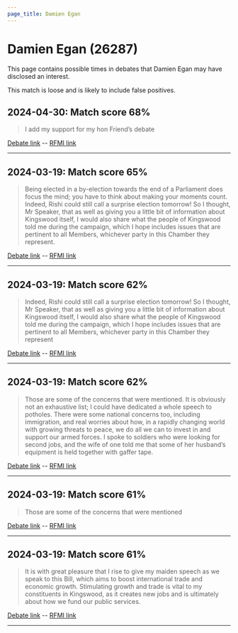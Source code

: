 ```yaml
---
page_title: Damien Egan
---
```


# Damien Egan  (26287)

This page contains possible times in debates that Damien Egan may have disclosed an interest.

This match is loose and is likely to include false positives. 



## 2024-04-30: Match score 68%

>I add my support for my hon Friend’s debate

[Debate link](https://www.theyworkforyou.com/debates/?id=2024-04-30a.234.5)  --  [RFMI link](https://www.theyworkforyou.com/mp/26287/register)


---



## 2024-03-19: Match score 65%

>Being elected in a by-election towards the end of a Parliament does focus the mind; you have to think about making your moments count. Indeed, Rishi could still call a surprise election tomorrow! So I thought, Mr Speaker, that as well as giving you a little bit of information about Kingswood itself, I would also share what the people of Kingswood told me during the campaign, which I hope includes issues that are pertinent to all Members, whichever party in this Chamber they represent.

[Debate link](https://www.theyworkforyou.com/debates/?id=2024-03-19b.850.1)  --  [RFMI link](https://www.theyworkforyou.com/mp/26287/register)


---



## 2024-03-19: Match score 62%

>Indeed, Rishi could still call a surprise election tomorrow! So I thought, Mr Speaker, that as well as giving you a little bit of information about Kingswood itself, I would also share what the people of Kingswood told me during the campaign, which I hope includes issues that are pertinent to all Members, whichever party in this Chamber they represent

[Debate link](https://www.theyworkforyou.com/debates/?id=2024-03-19b.850.1)  --  [RFMI link](https://www.theyworkforyou.com/mp/26287/register)


---



## 2024-03-19: Match score 62%

>Those are some of the concerns that were mentioned. It is obviously not an exhaustive list; I could have dedicated a whole speech to potholes. There were some national concerns too, including immigration, and real worries about how, in a rapidly changing world with growing threats to peace, we do all we can to invest in and support our armed forces. I spoke to soldiers who were looking for second jobs, and the wife of one told me that some of her husband’s equipment is held together with gaffer tape.

[Debate link](https://www.theyworkforyou.com/debates/?id=2024-03-19b.850.1)  --  [RFMI link](https://www.theyworkforyou.com/mp/26287/register)


---



## 2024-03-19: Match score 61%

>Those are some of the concerns that were mentioned

[Debate link](https://www.theyworkforyou.com/debates/?id=2024-03-19b.850.1)  --  [RFMI link](https://www.theyworkforyou.com/mp/26287/register)


---



## 2024-03-19: Match score 61%

>It is with great pleasure that I rise to give my maiden speech as we speak to this Bill, which aims to boost international trade and economic growth. Stimulating growth and trade is vital to my constituents in Kingswood, as it creates new jobs and is ultimately about how we fund our public services.

[Debate link](https://www.theyworkforyou.com/debates/?id=2024-03-19b.850.1)  --  [RFMI link](https://www.theyworkforyou.com/mp/26287/register)


---

